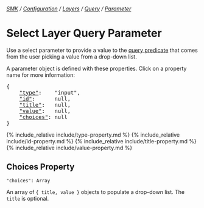 ###### [SMK](../../../../..) / [Configuration](../../..) / [Layers](../..) / [Query](..) / [Parameter](.)

# Select Layer Query Parameter

Use a select parameter to provide a value to the [query predicate](../predicate) that comes from the user picking a value from a drop-down list.

A parameter object is defined with these properties.
Click on a property name for more information:
<pre>
{
    <a href="#type-property"    >"type"</a>:    "input",
    <a href="#id-property"      >"id"</a>:      null,
    <a href="#title-property"   >"title"</a>:   null,
    <a href="#value-property"   >"value"</a>:   null,
    <a href="#choices-property" >"choices"</a>: null
}
</pre>

{% include_relative include/type-property.md %}
{% include_relative include/id-property.md %}
{% include_relative include/title-property.md %}
{% include_relative include/value-property.md %}

## Choices Property
`"choices": Array`

An array of `{ title, value }` objects to populate a drop-down list.
The `title` is optional.
